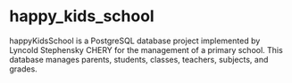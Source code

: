 # happy_kids_school
happyKidsSchool is a PostgreSQL database project implemented by Lyncold Stephensky CHERY for the management of a primary school.
This database manages parents, students, classes, teachers, subjects, and grades.